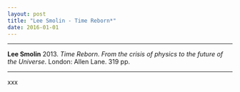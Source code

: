 ```yaml
---
layout: post
title: "Lee Smolin - Time Reborn*"
date: 2016-01-01
---
```



***
<b>Lee Smolin</b> 2013. _Time Reborn. From the crisis of physics to the future of the Universe_. London: Allen Lane. 319 pp.

***

xxx
